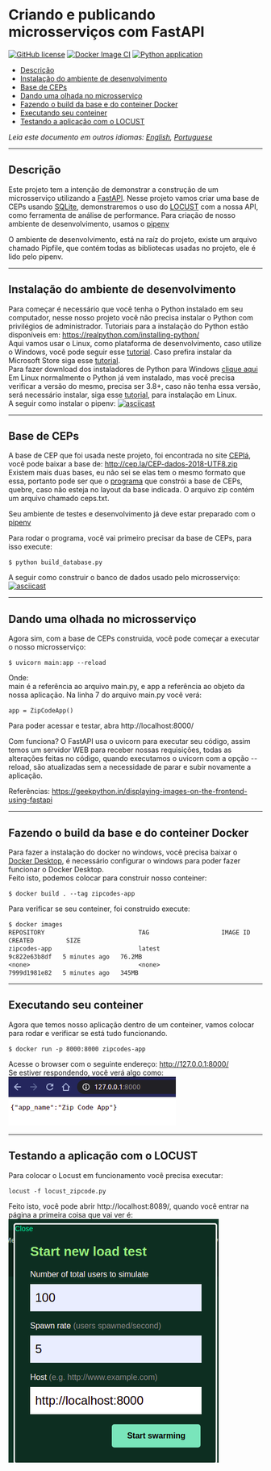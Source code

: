 # Criando e publicando microsserviços com FastAPI

[![GitHub license](https://img.shields.io/github/license/Naereen/StrapDown.js.svg)](https://github.com/llrocha/flisol21/blob/main/LICENSE)
[![Docker Image CI](https://github.com/llrocha/flisol21/actions/workflows/docker-image.yml/badge.svg)](https://github.com/llrocha/flisol21/actions/workflows/docker-image.yml)
[![Python application](https://github.com/llrocha/flisol21/actions/workflows/python-app.yml/badge.svg)](https://github.com/llrocha/flisol21/actions/workflows/python-app.yml)

- [Descrição](#description)
- [Instalação do ambiente de desenvolvimento](#envinstall)
- [Base de CEPs](#dbzipcodes)
- [Dando uma olhada no microsserviço](#microservice)
- [Fazendo o build da base e do conteiner Docker](#building)
- [Executando seu conteiner](#running)
- [Testando a aplicação com o LOCUST](#testing)

*Leia este documento em outros idiomas: [English](README.md), [Portuguese](README.pt_BR.md)*

---
## <a name="description"></a>Descrição
Este projeto tem a intenção de demonstrar a construção de um microsserviço utilizando a [FastAPI](https://fastapi.tiangolo.com/). Nesse projeto vamos criar uma base de CEPs usando [SQLite](https://sqlite.org/index.html), demonstraremos o uso do [LOCUST](https://locust.io/) com a nossa API, como ferramenta de análise de performance.
Para criação de nosso ambiente de desenvolvimento, usamos o [pipenv](https://pipenv.pypa.io/en/latest/)

O ambiente de desenvolvimento, está na raíz do projeto, existe um arquivo chamado Pipfile, que contém todas as bibliotecas usadas no projeto, ele é lido pelo pipenv.


---
## <a name="envinstall"></a>Instalação do ambiente de desenvolvimento
Para começar é necessário que você tenha o Python instalado em seu computador, nesse nosso projeto você não precisa instalar o Python com privilégios de administrador. Tutoriais para a instalação do Python estão disponíveis em: https://realpython.com/installing-python/<br>
Aqui vamos usar o Linux, como plataforma de desenvolvimento, caso utilize o Windows, você pode seguir esse [tutorial](https://realpython.com/installing-python/#how-to-install-from-the-full-installer). Caso prefira instalar da Microsoft Store siga esse [tutorial](https://realpython.com/installing-python/#how-to-install-from-the-microsoft-store).<br>
Para fazer download dos instaladores de Python para Windows [clique aqui](https://www.python.org/downloads/windows/)<br>
Em Linux normalmente o Python já vem instalado, mas você precisa verificar a versão do mesmo, precisa ser 3.8+, caso não tenha essa versão, será necessário instalar, siga esse [tutorial](https://realpython.com/installing-python/#how-to-install-python-on-linux), para instalação em Linux.<br>
A seguir como instalar o pipenv:
[![asciicast](https://asciinema.org/a/EpuDUUwfmis2D2x5SPFD6HrsQ.svg)](https://asciinema.org/a/EpuDUUwfmis2D2x5SPFD6HrsQ)


---
## <a name="dbzipcodes"></a>Base de CEPs
A base de CEP que foi usada neste projeto, foi encontrada no site [CEPlá](http://cep.la/), você pode baixar a base de: http://cep.la/CEP-dados-2018-UTF8.zip<br>
Existem mais duas bases, eu não sei se elas tem o mesmo formato que essa, portanto pode ser que o [programa](build_database.py) que constrói a base de CEPs, quebre, caso não esteja no layout da base indicada. O arquivo zip contém um arquivo chamado ceps.txt.

Seu ambiente de testes e desenvolvimento já deve estar preparado com o [pipenv](#envinstall)

Para rodar o programa, você vai primeiro precisar da base de CEPs, para isso execute:
```
$ python build_database.py
```

A seguir como construir o banco de dados usado pelo microsserviço:
[![asciicast](https://asciinema.org/a/x5wIUeHtHpSUBr8jAHDtDTmcS.svg)](https://asciinema.org/a/x5wIUeHtHpSUBr8jAHDtDTmcS)


---
## <a name="microservice"></a>Dando uma olhada no microsserviço

Agora sim, com a base de CEPs construida, você pode começar a executar o nosso microsserviço:
```
$ uvicorn main:app --reload
```
Onde:<br> main é a referência ao arquivo main.py, e app a referência ao objeto da nossa aplicação. Na linha 7 do arquivo main.py você verá:
```
app = ZipCodeApp()
```

Para poder acessar e testar, abra http://localhost:8000/

Com funciona? O FastAPI usa o uvicorn para executar seu código, assim temos um servidor WEB para receber nossas requisições, todas as alterações feitas no código, quando executamos o uvicorn com a opção --reload, são atualizadas sem a necessidade de parar e subir novamente a aplicação.

Referências:
https://geekpython.in/displaying-images-on-the-frontend-using-fastapi

---
## <a name="building"></a>Fazendo o build da base e do conteiner Docker
Para fazer a instalação do docker no windows, você precisa baixar o [Docker Desktop](https://docs.docker.com/docker-for-windows/install/), é necessário configurar o windows para poder fazer funcionar o Docker Desktop.<br>
Feito isto, podemos colocar para construir nosso conteiner:
```
$ docker build . --tag zipcodes-app
```
Para verificar se seu conteiner, foi construido execute:
```
$ docker images
REPOSITORY                          TAG                    IMAGE ID       CREATED         SIZE
zipcodes-app                        latest                 9c822e63b8df   5 minutes ago   76.2MB
<none>                              <none>                 7999d1981e82   5 minutes ago   345MB
```


---
## <a name="running"></a>Executando seu conteiner
Agora que temos nosso aplicação dentro de um conteiner, vamos colocar para rodar e verificar se está tudo funcionando.
```
$ docker run -p 8000:8000 zipcodes-app
```
Acesse o browser com o seguinte endereço: http://127.0.0.1:8000/<br>
Se estiver respondendo, você verá algo como:<br>
![zipcodeapp](images/zipcodewebapp.png)


---
## <a name="testing"></a>Testando a aplicação com o LOCUST
Para colocar o Locust em funcionamento você precisa executar:
```
locust -f locust_zipcode.py
```

Feito isto, você pode abrir http://localhost:8089/, quando você entrar na página a primeira coisa que vai ver é:<br>
![locust](images/locust.png)
